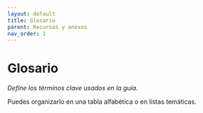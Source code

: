```yaml
---
layout: default
title: Glosario
parent: Recursos y anexos
nav_order: 1
---
```


# Glosario

_Define los términos clave usados en la guía._

Puedes organizarlo en una tabla alfabética o en listas temáticas.

